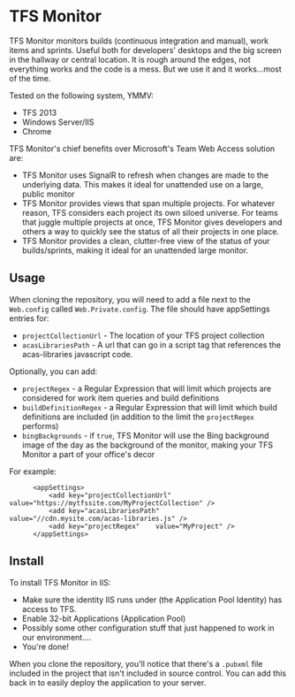 TFS Monitor
===========

TFS Monitor monitors builds (continuous integration and manual), work items and sprints. Useful both for developers' desktops and the big screen in the hallway or central location. It is rough around the edges, not everything works and the code is a mess. But we use it and it works...most of the time.

Tested on the following system, YMMV:
* TFS 2013
* Windows Server/IIS
* Chrome

TFS Monitor's chief benefits over Microsoft's Team Web Access solution are:
* TFS Monitor uses SignalR to refresh when changes are made to the underlying data. This makes it ideal for unattended use on a large, public monitor
* TFS Monitor provides views that span multiple projects. For whatever reason, TFS considers each project its own siloed universe. For teams that juggle multiple projects
 at once, TFS Monitor gives developers and others a way to quickly see the status of all their projects in one place.
* TFS Monitor provides a clean, clutter-free view of the status of your builds/sprints, making it ideal for an unattended large monitor.


Usage
--------
When cloning the repository, you will need to add a file next to the `Web.config` called `Web.Private.config`. The file should have appSettings entries for:

* `projectCollectionUrl` - The location of your TFS project collection 
* `acasLibrariesPath` - A url that can go in a script tag that references the acas-libraries javascript code. 

Optionally, you can add:
* `projectRegex` - a Regular Expression that will limit which projects are considered for work item queries and build definitions
* `buildDefinitionRegex` - a Regular Expression that will limit which build definitions are included (in addition to the limit the `projectRegex` performs)
* `bingBackgrounds` - if `true`, TFS Monitor will use the Bing background image of the day as the background of the monitor, 
making your TFS Monitor a part of your office's decor

For example:

```
      <appSettings>
          <add key="projectCollectionUrl" value="https://mytfssite.com/MyProjectCollection" />	
          <add key="acasLibrariesPath"    value="//cdn.mysite.com/acas-libraries.js" />	
          <add key="projectRegex"    value="MyProject" />	
      </appSettings>
```


Install
---------
To install TFS Monitor in IIS:
* Make sure the identity IIS runs under (the Application Pool Identity) has access to TFS. 
* Enable 32-bit Applications (Application Pool)
* Possibly some other configuration stuff that just happened to work in our environment....
* You're done!

When you clone the repository, you'll notice that there's a `.pubxml` file included in the project that isn't included in source control. You can add this back in to easily deploy the application to your server. 
